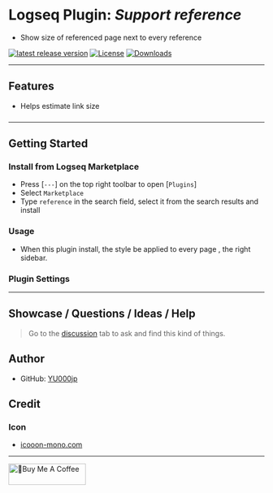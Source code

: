 # Logseq Plugin: *Support reference*

- Show size of referenced page next to every reference

[![latest release version](https://img.shields.io/github/v/release/YU000jp/logseq-plugin-support-reference)](https://github.com/YU000jp/logseq-plugin-support-reference/releases)
[![License](https://img.shields.io/github/license/YU000jp/logseq-plugin-support-reference?color=blue)](https://github.com/YU000jp/logseq-plugin-support-reference/LICENSE)
[![Downloads](https://img.shields.io/github/downloads/YU000jp/logseq-plugin-support-reference/total.svg)](https://github.com/YU000jp/logseq-plugin-support-reference/releases)
<!-- Published 2023/10 -->

---

## Features

- Helps estimate link size

###

---

## Getting Started

### Install from Logseq Marketplace

- Press [`---`] on the top right toolbar to open [`Plugins`]
- Select `Marketplace`
- Type `reference` in the search field, select it from the search results and install

### Usage

- When this plugin install, the style be applied to every page , the right sidebar.

### Plugin Settings

---

## Showcase / Questions / Ideas / Help

> Go to the [discussion](https://github.com/YU000jp/logseq-plugin-support-reference/discussions) tab to ask and find this kind of things.

## Author

- GitHub: [YU000jp](https://github.com/YU000jp)

## Credit

### Icon

- [icooon-mono.com](https://icooon-mono.com/11110-%e3%83%9e%e3%83%bc%e3%82%ab%e3%83%bc%e3%81%ae%e3%83%a9%e3%82%a4%e3%83%88%e3%83%80%e3%82%a6%e3%83%b3%e3%82%a2%e3%82%a4%e3%82%b3%e3%83%b3%e7%b4%a0%e6%9d%903/)

---

<a href="https://www.buymeacoffee.com/yu000japan" target="_blank"><img src="https://cdn.buymeacoffee.com/buttons/v2/default-violet.png" alt="🍌Buy Me A Coffee" style="height: 42px;width: 152px" ></a>
